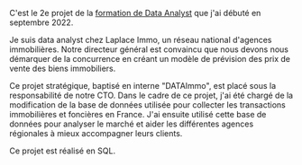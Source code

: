 C'est le 2e projet de la [formation de Data Analyst](https://github.com/GaryMauger/formation_data_analyst) que j'ai débuté en septembre 2022.

Je suis data analyst chez Laplace Immo, un réseau national d'agences immobilières. Notre directeur général est convaincu que nous devons nous démarquer de la concurrence en créant un modèle de prévision des prix de vente des biens immobiliers.

Ce projet stratégique, baptisé en interne "DATAImmo", est placé sous la responsabilité de notre CTO. Dans le cadre de ce projet, j'ai été chargé de la modification de la base de données utilisée pour collecter les transactions immobilières et foncières en France. J'ai ensuite utilisé cette base de données pour analyser le marché et aider les différentes agences régionales à mieux accompagner leurs clients.

Ce projet est réalisé en SQL.
